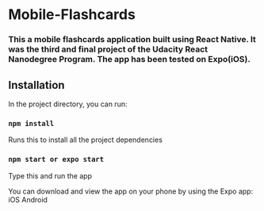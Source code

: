 # Mobile-Flashcards

### This a mobile flashcards application built using React Native. It was the third and final project of the Udacity React Nanodegree Program. The app has been tested on Expo(iOS).

## Installation

In the project directory, you can run:

### `npm install`

Runs this to install all the project dependencies

### `npm start or expo start`
Type this and run the app

You can download and view the app on your phone by using the Expo app:
iOS
Android
